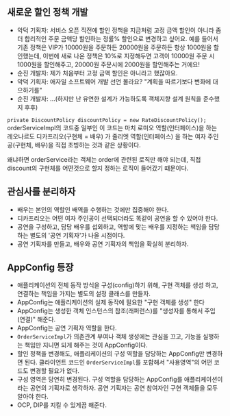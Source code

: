 ## 새로운 할인 정책 개발
<ul>
    <li>
        악덕 기획자: 서비스 오픈 직전에 할인 정책을 지금처럼 고정 금액 할인이 아니라 좀 더 합리적인 주문 금액당 할인하는 정률%
        할인으로 변경하고 싶어요. 예를 들어서 기존 정책은 VIP가 10000원을 주문하든 20000원을 주문하든 항상 1000원을 할인했는데,
        이번에 새로 나온 정책은 10%로 지정해두면 고객이 10000원 주문 시 1000원을 할인해주고, 20000원 주문시에 2000원을
        할인해주는 거에요!
    </li>
    <li>
        순진 개발자: 제가 처음부터 고정 금액 할인은 아니라고 했잖아요.
    </li>
    <li>
        악덕 기획자: 애자일 소프트웨어 개발 선언 몰라요? "계획을 따르기보다 변화에 대으하기를"
    </li>
    <li>
        순진 개발자: ...(하지만 난 유연한 설계가 가능하도록 객체지향 설계 원칙을 준수했지 후후)
    </li>
</ul>

```private DiscountPolicy discountPolicy = new RateDiscountPolicy();``` <br>
orderServiceImpl의 코드중 일부인 이 코드는 마치 로미오 역할(인터페이스)을 하는
레오나르도 디카프리오(구현체 = 배우) 가 줄리엣 역할(인터페이스)
을 하는 여자 주인공(구현체, 배우)을 직접 초빙하는 것과 같은 상황이다. <br>

왜냐하면 orderService라는 객체는 order에 관련된 로직만 해야 되는데,
직접 discount의 구현체를 어떤것으로 할지 정하는 로직이 들어갔기 떄문이다. <br>

## 관심사를 분리하자
<ul>
    <li>
        배우는 본인의 역할인 배역을 수행하는 것에만 집중해야 한다.
    </li>
    <li>
        디카프리오는 어떤 여자 주인공이 선택되더라도 똑같이 공연을 할 수 있어야 한다.
    </li>
    <li>
        공연을 구성하고, 담당 배우를 섭외하고, 역할에 맞는 배우를 지정하는 책임을 담당하는 별도의 '공연 기획자'가 나올 시점이다.
    </li>
    <li>
        공연 기획자를 만들고, 배우와 공연 기획자의 책임을 확실히 분리하자.
    </li>
</ul>

## AppConfig 등장
- 애플리케이션의 전체 동작 방식을 구성(config)하기 위해, 구현 객체를 생성 하고, 연결하는 책임을 가지는 별도의 설정 클래스를 만들자.
- AppConfig는 애플리케이션의 실제 동작에 필요한 "구현 객체를 생성" 한다
- AppConfig는 생성한 객체 인스턴스의 참조(래퍼런스)를 "생성자를 통해서 주입(연결)" 해준다.
- AppConfig는 공연 기획자 역할을 한다.
- `OrderServiceImpl`가 의존관계 부여나 객체 생성에는 관심을 끄고, 기능을 실행하는 책임만 지니면 되게 해주는 것이 AppConfig이다.
- 할인 정책을 변경해도, 애플리케이션의 구성 역할을 담당하는 AppConfig만 변경하면 된다. 클라이언트 코드인 `OrderServiceImpl`를 포함해서 "사용영역"의 어떤 코드도 변경할 필요가 없다.
- 구성 영역은 당연히 변경된다. 구성 역할을 담당하는 AppConfig를 애플리케이션이라는 공연의 기획자로 생각하자. 공연 기획자는 공연 참여자인 구현 객체들을 모두 알아야 한다.
- OCP, DIP를 지킬 수 있게끔 해준다.